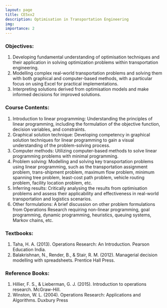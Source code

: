 ```yaml
---
layout: page
title: CE5xx2
description: Optimisation in Transportation Engineering
img:
importance: 2
---
```


### Objectives:

1. Developing fundamental understanding of optimisation techniques and their application in solving optimization problems within transportation engineering.
2. Modelling complex real-world transportation problems and solving them with both graphical and computer-based methods, with a particular focus on using Excel for practical implementations.
3. Interpreting solutions derived from optimisation models and make informed decisions for improved solutions.

### Course Contents:

1. Introduction to linear programming: Understanding the principles of linear programming, including the formulation of the objective function, decision variables, and constraints.
2. Graphical solution technique: Developing competency in graphical solution techniques for linear programming to gain a visual understanding of the problem-solving process.
3. Computer methods: Utilizing computer-based methods to solve linear programming problems with minimal programming.
4. Problem solving: Modelling and solving key transportation problems using linear programming, such as the transportation assignment problem, trans-shipment problem, maximum flow problem, minimum spanning tree problem, least-cost path problem, vehicle routing problem, facility location problem, etc.
5. Inferring results: Critically analysing the results from optimisation problems and assess their applicability and effectiveness in real-world transportation and logistics scenarios.
6. Other formulations: A brief discussion on other problem formulations from Operations Research requiring non-linear programming, goal programming, dynamic programming, heuristics, queuing systems, Markov chains, etc.

### Textbooks:

1. Taha, H. A. (2013). Operations Research: An Introduction. Pearson Education India.
2. Balakrishnan, N., Render, B., & Stair, R. M. (2012). Managerial decision modelling with spreadsheets. Prentice Hall Press.

### Reference Books:

1. Hillier, F. S., & Lieberman, G. J. (2015). Introduction to operations research. McGraw-Hill.
2. Winston, W. L. (2004). Operations Research: Applications and Algorithms. Duxbury Press
